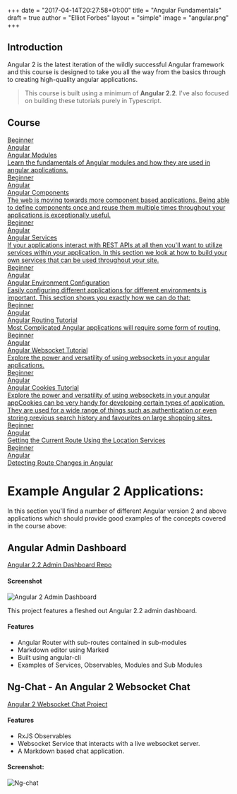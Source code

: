 +++
date = "2017-04-14T20:27:58+01:00"
title = "Angular Fundamentals"
draft = true
author = "Elliot Forbes"
layout = "simple"
image = "angular.png"
+++

## Introduction

Angular 2 is the latest iteration of the wildly successful Angular framework and this course is designed to take you all the way from the basics through to creating high-quality angular applications. 

> This course is built using a minimum of **Angular 2.2**. I've also focused on building these tutorials purely in Typescript.

## Course


<div class="row">
  <div class="col l6">
      <a href="/typescript/angular/angular-modules-tutorial/" class="blog-list-article">
          <div class="blog-list-article-date">Beginner</div> 
          <div class="blog-list-article-category">Angular</div>
          <div class="blog-list-article-content">
              <div class="blog-list-article-title">Angular Modules</div>
               <div class="blog-list-article-excerpt">Learn the fundamentals of Angular modules and how they are used in angular applications.</div> 
          </div>
      </a>
  </div>
  <div class="col l6">
      <a href="/typescript/angular/angular-components-tutorial/" class="blog-list-article">
          <div class="blog-list-article-date">Beginner</div> 
          <div class="blog-list-article-category">Angular</div>
          <div class="blog-list-article-content">
              <div class="blog-list-article-title">Angular Components</div>
               <div class="blog-list-article-excerpt">The web is moving towards more component based applications. Being able to define components once and reuse them multiple times throughout your applications is exceptionally useful.</div> 
          </div>
      </a>
  </div>
  <div class="col l6">
      <a href="/typescript/angular/angular-services-tutorial/" class="blog-list-article">
          <div class="blog-list-article-date">Beginner</div> 
          <div class="blog-list-article-category">Angular</div>
          <div class="blog-list-article-content">
              <div class="blog-list-article-title">Angular Services</div>
               <div class="blog-list-article-excerpt">If your applications interact with REST APIs at all then you'll want to utilize services within your application. In this section we look at how to build your own services that can be used throughout your site. </div> 
          </div>
      </a>
  </div>
  <div class="col l6">
      <a href="/typescript/angular/angular-environment-configuration-tutorial/" class="blog-list-article">
          <div class="blog-list-article-date">Beginner</div> 
          <div class="blog-list-article-category">Angular</div>
          <div class="blog-list-article-content">
              <div class="blog-list-article-title">Angular Environment Configuration</div>
               <div class="blog-list-article-excerpt">Easily configuring different applications for different environments is important. This section shows you exactly how we can do that:  </div> 
          </div>
      </a>
  </div>
  <div class="col l6">
      <a href="/typescript/angular/angular-routing-tutorial/" class="blog-list-article">
          <div class="blog-list-article-date">Beginner</div> 
          <div class="blog-list-article-category">Angular</div>
          <div class="blog-list-article-content">
              <div class="blog-list-article-title">Angular Routing Tutorial</div>
               <div class="blog-list-article-excerpt">Most Complicated Angular applications will require some form of routing.  </div> 
          </div>
      </a>
  </div>
  <div class="col l6">
      <a href="/typescript/angular/angular-websockets-tutorial/" class="blog-list-article">
          <div class="blog-list-article-date">Beginner</div> 
          <div class="blog-list-article-category">Angular</div>
          <div class="blog-list-article-content">
              <div class="blog-list-article-title">Angular Websocket Tutorial</div>
               <div class="blog-list-article-excerpt">Explore the power and versatility of using websockets in your angular applications. </div> 
          </div>
      </a>
  </div>
  <div class="col l6">
      <a href="/typescript/angular/angular-cookies-tutorial/" class="blog-list-article">
          <div class="blog-list-article-date">Beginner</div> 
          <div class="blog-list-article-category">Angular</div>
          <div class="blog-list-article-content">
              <div class="blog-list-article-title">Angular Cookies Tutorial</div>
               <div class="blog-list-article-excerpt">Explore the power and versatility of using websockets in your angular appCookies can be very handy for developing certain types of application. They are used for a wide range of things such as authentication or even storing previous search history and favourites on large shopping sites.</div> 
          </div>
      </a>
  </div>
  <div class="col l6">
      <a href="/typescript/angular/angular-get-current-route-location/" class="blog-list-article">
          <div class="blog-list-article-date">Beginner</div> 
          <div class="blog-list-article-category">Angular</div>
          <div class="blog-list-article-content">
              <div class="blog-list-article-title">Getting the Current Route Using the Location Services</div>
               <!-- <div class="blog-list-article-excerpt"></div>  -->
          </div>
      </a>
  </div>
  <div class="col l6">
      <a href="/typescript/angular/angular-detecting-route-changes/" class="blog-list-article">
          <div class="blog-list-article-date">Beginner</div> 
          <div class="blog-list-article-category">Angular</div>
          <div class="blog-list-article-content">
              <div class="blog-list-article-title">Detecting Route Changes in Angular</div>
               <!-- <div class="blog-list-article-excerpt"></div>  -->
          </div>
      </a>
  </div>
  
</div>


# Example Angular 2 Applications:

In this section you'll find a number of different Angular version 2 and above applications which should provide good examples of the concepts covered in the course above:

## Angular Admin Dashboard

<div class="github-link"><a href="https://github.com/elliotforbes/angular-2-admin">Angular 2.2 Admin Dashboard Repo</a></div>

#### Screenshot

![Angular 2 Admin Dashboard](https://github.com/elliotforbes/angular-2-admin/raw/master/screenshot.png?raw=true)

This project features a fleshed out Angular 2.2 admin dashboard. 

#### Features

* Angular Router with sub-routes contained in sub-modules
* Markdown editor using Marked
* Built using angular-cli
* Examples of Services, Observables, Modules and Sub Modules


## Ng-Chat - An Angular 2 Websocket Chat

<div class="github-link"><a href="https://github.com/elliotforbes/ng-chat">Angular 2 Websocket Chat Project</a></div>

#### Features

* RxJS Observables
* Websocket Service that interacts with a live websocket server.
* A Markdown based chat application. 


#### Screenshot:

![Ng-chat](https://github.com/elliotforbes/ng-chat/raw/master/screenshot.png?raw=true)